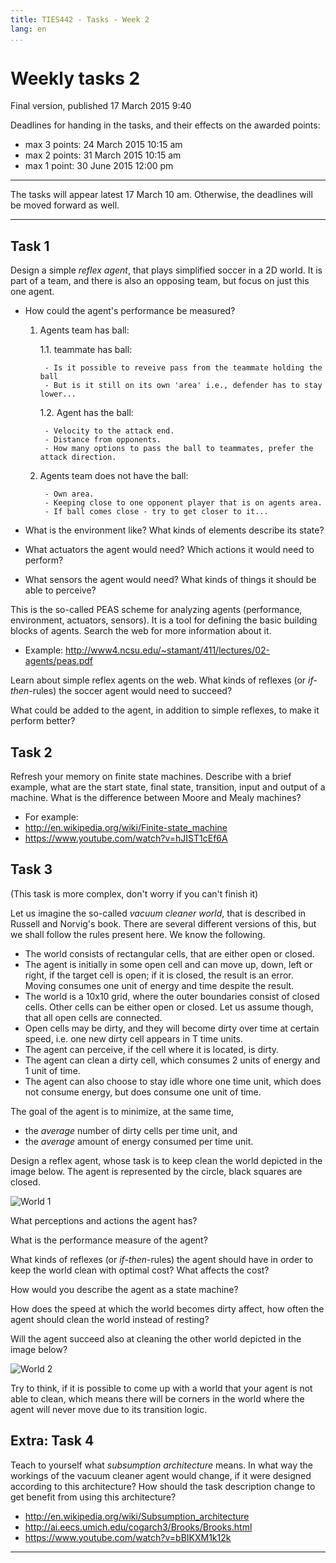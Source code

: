 ```yaml
---
title: TIES442 - Tasks - Week 2
lang: en
...
```


# Weekly tasks 2

Final version, published 17 March 2015 9:40

Deadlines for handing in the tasks, and their effects on the awarded points:

* max 3 points: 24 March 2015 10:15 am
* max 2 points: 31 March 2015 10:15 am
* max 1 point: 30 June 2015 12:00 pm

----

The tasks will appear latest 17 March 10 am. Otherwise, the deadlines will be
moved forward as well.

----

## Task 1

Design a simple *reflex agent*, that plays simplified soccer in a 2D world. It
is part of a team, and there is also an opposing team, but focus on just this
one agent.

* How could the agent's performance be measured?

    1. Agents team has ball:

        1.1. teammate has ball:
            
            - Is it possible to reveive pass from the teammate holding the ball
            - But is it still on its own 'area' i.e., defender has to stay lower...
        
        1.2. Agent has the ball:
        
            - Velocity to the attack end. 
            - Distance from opponents.
            - How many options to pass the ball to teammates, prefer the attack direction. 

    2. Agents team does not have the ball:

            - Own area.
            - Keeping close to one opponent player that is on agents area.
            - If ball comes close - try to get closer to it... 

* What is the environment like? What kinds of elements describe its state?

* What actuators the agent would need? Which actions it would need to perform?
* What sensors the agent would need? What kinds of things it should be able to
  perceive?

This is the so-called PEAS scheme for analyzing agents (performance,
environment, actuators, sensors). It is a tool for defining the basic building
blocks of agents. Search the web for more information about it.

* Example: <http://www4.ncsu.edu/~stamant/411/lectures/02-agents/peas.pdf>

Learn about simple reflex agents on the web. What kinds of reflexes
(or *if-then*-rules) the soccer agent would need to succeed?

What could be added to the agent, in addition to simple reflexes, to make it
perform better?

## Task 2

Refresh your memory on finite state machines. Describe with a brief example,
what are the start state, final state, transition, input and output of a
machine. What is the difference between Moore and Mealy machines?

* For example:
* <http://en.wikipedia.org/wiki/Finite-state_machine>
* <https://www.youtube.com/watch?v=hJIST1cEf6A>

## Task 3

(This task is more complex, don't worry if you can't finish it)

Let us imagine the so-called *vacuum cleaner world*, that is described in
Russell and Norvig's book. There are several different versions of this, but we
shall follow the rules present here. We know the following.

* The world consists of rectangular cells, that are either open or closed.
* The agent is initially in some open cell and can move up, down, left or right,
  if the target cell is open; if it is closed, the result is an error.
  Moving consumes one unit of energy and time despite the result.
* The world is a 10x10 grid, where the outer boundaries consist of closed cells.
  Other cells can be either open or closed. Let us assume though, that all open
  cells are connected.
* Open cells may be dirty, and they will become dirty over time at certain
  speed, i.e. one new dirty cell appears in T time units.
* The agent can perceive, if the cell where it is located, is dirty.
* The agent can clean a dirty cell, which consumes 2 units of energy and 1 unit
  of time.
* The agent can also choose to stay idle whore one time unit, which does not
  consume energy, but does consume one unit of time.

The goal of the agent is to minimize, at the same time,

* the *average* number of dirty cells per time unit, and
* the *average* amount of energy consumed per time unit.

Design a reflex agent, whose task is to keep clean the world depicted in the
image below. The agent is represented by the circle, black squares are closed.

![World 1](/images/world_1.png)

What perceptions and actions the agent has?

What is the performance measure of the agent?

What kinds of reflexes (or *if-then*-rules) the agent should have in order to
keep the world clean with optimal cost? What affects the cost?

How would you describe the agent as a state machine?

How does the speed at which the world becomes dirty affect, how often the agent
should clean the world instead of resting?

Will the agent succeed also at cleaning the other world depicted in the
image below?

![World 2](/images/world_2.png)

Try to think, if it is possible to come up with a world that your agent is not
able to clean, which means there will be corners in the world where the agent
will never move due to its transition logic.

## Extra: Task 4

Teach to yourself what *subsumption architecture* means. In what way the
workings of the vacuum cleaner agent would change, if it were designed according
to this architecture? How should the task description change to get benefit
from using this architecture?

* <http://en.wikipedia.org/wiki/Subsumption_architecture>
* <http://ai.eecs.umich.edu/cogarch3/Brooks/Brooks.html>
* <https://www.youtube.com/watch?v=bBIKXM1k12k>

----
